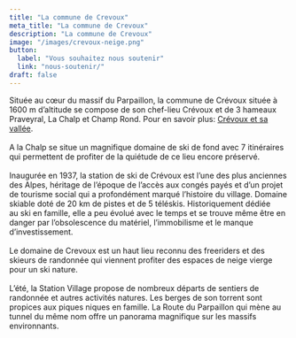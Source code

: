 ```yaml
---
title: "La commune de Crevoux"
meta_title: "La commune de Crevoux"
description: "La commune de Crevoux"
image: "/images/crevoux-neige.png"
button:
  label: "Vous souhaitez nous soutenir"
  link: "nous-soutenir/"
draft: false
---
```


Située au cœur du massif du Parpaillon, la commune de Crévoux située à 1600 m d’altitude se compose de son chef-lieu Crévoux et de 3 hameaux Praveyral, La Chalp et Champ Rond. Pour en savoir plus: [Crévoux et sa vallée](https://www.crevoux.fr/notre-vallee/).<br><br>
A la Chalp se situe un magnifique domaine de ski de fond avec 7 itinéraires qui permettent de profiter de la quiétude de ce lieu encore préservé.<br><br>
Inaugurée en 1937, la station de ski de Crévoux est l’une des plus anciennes des Alpes, héritage de l’époque de l’accès aux congés payés et d’un projet de tourisme social qui a profondément marqué l’histoire du village. Domaine skiable doté de 20 km de pistes et de 5 téléskis. Historiquement dédiée au ski en famille, elle a peu évolué avec le temps et se trouve même être en danger par l’obsolescence du matériel, l’immobilisme et le manque d’investissement.<br><br>
Le domaine de Crevoux est un haut lieu reconnu des freeriders et des skieurs de randonnée qui viennent profiter des espaces de neige  vierge pour un ski nature.<br><br>
L’été, la Station Village propose de nombreux départs de sentiers de randonnée et autres activités natures. Les berges de son torrent sont propices aux piques niques en famille. La Route du Parpaillon qui mène au tunnel du même nom offre un panorama magnifique sur les massifs environnants.
